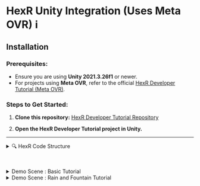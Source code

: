 # HexR Unity Integration (Uses Meta OVR) ℹ️

## Installation

### Prerequisites:
- Ensure you are using **Unity 2021.3.26f1** or newer.
- For projects using **Meta OVR**, refer to the official [HexR Developer Tutorial (Meta OVR)](https://github.com/MicrotubeTechnologies/HexR-Developer-Tutorial-Meta-OVR).
  
### Steps to Get Started:
1. **Clone this repository:**
   [HexR Developer Tutorial Repository](https://github.com/MicrotubeTechnologies/HexR-Developer-Tutorial.git)

2. **Open the HexR Developer Tutorial project in Unity.**

---

<details>
  <summary>🔍 HexR Code Structure</summary>

### Learn more about the HexR code structure and architecture 💡

<details>
  <summary>1. Hand Tracking (PhysicsHandTracking)</summary>

#### The HexR hand supports both the **OpenXR** and **Meta OVR** hand skeleton structure.  
Here’s a summary of the differences in hand structure:
- **OpenXR Hand Skeleton**
- **Meta OVR Hand Skeleton**  
The `PhysicsHandTracking` script mimics the position/rotation of either the OpenXR or Meta OVR hands, the script is attached to the Left/Right hand physics component under HexR Main.

![Hand Skeleton](https://github.com/user-attachments/assets/2585a044-ae44-4814-88e5-abe61c876f8e)

If a custom hand structure is used, you will have to recreate the `PhysicsHandTracking` to track each joint.

</details>

<details>
  <summary>2. HexR Overall Manager (HaptGloveManager)</summary>

#### The `HaptGloveManager` simplifies the setup process.  
- In the inspector, ensure the XR framework is set to OpenXR and click the **"Auto Set Up HexR"** button.
- If Set up is successfull, there should be no missing links in the inspector for HexR main, Left Hand Physics and Right hand Physics.
- Check the debug log to ensure the setup is successful. 

![Setup Image](https://github.com/user-attachments/assets/f09f713f-fa81-484e-8646-bbe830ecce35)

#### HaptGloveManager Settings:
- **XR Framework:**  
  - Do select only the OpenXR Framework as there will be missing assets if meta OVR is selected, for projects using Meta OVR refer to the meta developer tutorial in the link above.

- **HexR Hand Menu:**  
  - The hand menu 
  
</details>

<details>
  <summary>3. Haptics Controller (PressureTrackerMain)</summary>

#### The `PressureTrackerMain` script provide more control for developer to create custom haptic conditions.
#### There is functions that can be called to trigger specific haptics effect.
#### There is 6 Channels in the HexR glove allowing haptics to be triggered for each finger and the palm

- Functions Breakdown
  - Functions are categorized by **single-channel** or **multi-channel** triggers.  
  - Refer to the demo scene to see examples of how these functions are used.

</details>

<details>
  <summary>4. HexR Grab and Pinch (HexRGrabbable)</summary>

#### The `HexRGrabbable` script enables objects to be picked up by the HexR hands.
#### This is optional as you can also use the grab/pinch provided by **OpenXR**, however the haptics trigger and physics of grab will be different. Give both a try to see which is more suitable for you.
To set up `HexRGrabbable`:
1. Ensure the object has a **Collider (Trigger)** and **Rigidbody** attached to the same GameObject.
2. Since the interaction is physics-based, adjust the size of the collider to improve grab/pinch behavior.
3. Optionally, attach an additional collider if you want the object to interact with other GameObjects.

![Grabbable Example](https://github.com/user-attachments/assets/3fadad3e-80d7-4f57-9186-a63d4ebc125f)

#### HexRGrabbable Settings:
- **Type of Grab:**  
  - **Palm Grab:** Requires the palm and at least one finger to touch the object (thumb not required).
  - **Pinch Grab:** Requires the thumb and at least one finger to touch the object (palm not required).

- **Gravity Bool:**  
  If enabled, gravity will affect the object when released.

- **Haptic Slider:**  
  Controls the strength of the haptic feedback during grab or pinch.  
  - `0`: No haptics  
  - `60`: Maximum haptics strength

- **On Grab Event:**  
  Trigger an event when the object is grabbed or pinched.

- **On Release Event:**  
  Trigger an event when the object is released.

</details>

<details>
  <summary>5. Creating Haptic Zones (SpecialHaptics)</summary>

#### The `SpecialHaptics` script enables objects to trigger a custom haptic effect when touch.

![image](https://github.com/user-attachments/assets/15bc96c7-db42-452c-adeb-68b657984802)

To set up `SpecialHaptics`:
1. Ensure the object has a **Collider (Trigger)** attached to the same GameObject.
2. Since the interaction is physics-based, adjust the size of the collider for the haptic zone.
3. Select the type of Haptics in the inspector.

#### SpecialHaptics Settings:
- **Custom Vibrations:**  
  - When activated will create the vibration effects.
  - *Frequency Speed:* the frequency of the vibrations.
  - *Haptic Strength:* the strength of the vibrations.
- **Custom Haptics:**
  - When activated/touch will trigger a constant haptic.
  - *Haptic Pressure:* slider to adjust strength of haptic. 10 = weakest, 60 = strongest.
- **Fountain Effect:**  
  - When activated will simulate running water.
 
- **Raindrop Effect:**  
  - When activated will simulate raindrops with random haptics trigger.
    
- **Heart Beat Effect:**  
  - When activated will simulate beating heart, but only affects fingers and not palm.
    
- **Hand Squeeze Effect:**  
  - When activated will allows the player to trigger an event by squeezing the hand
  - `0.1`: Fully closed hand  
  - `1`: Fully open hand
</details> 

<details>
  <summary>6. Determine if hand is near (ProximityCheck)</summary>

#### The `ProximityCheck` script checks if the left or right hand is near the target object.
#### Haptics is only trigger when the hand is near the object.
#### Place the `ProximityCheck` prefab as a child of the target object and click the auto set up.
#### You should adjust the size of your trigger collider to ensure that it is optimise.


</details> 
</details>

&nbsp;


<details>
<summary> Demo Scene : Basic Tutorial </summary>
 
## **Demo Scene : Basic Tutorial **

#### The **Basic Tutorial ** demo scene contains the implementation to grab and pinch object using HexR grabbing and pinching.

![image](https://github.com/user-attachments/assets/a5ecd879-2c42-4e4b-a056-69a30dbceaec)

- Apple Object 🍎
  - The HexRGrabbable script is attach to the apple to allow it to be pick up. Palm grab have been selected and a haptics of 50 is triggered upon grab.
  - Gravity bool have been turned on, hence when you release the apple, it will be affected by gravity.

- Key Object 🔑
  - The HexRGrabbable script is attach to the apple to allow it to be pick up. Pinch grab have been selected and a haptics of 30 is triggered upon grab.
  - Gravity bool have been turned off.

- Torch Object 🔥
  - The HexRGrabbable script is attach to the torch to allow it to be pick up. Palm grab have been selected and a haptics of 40 is triggered upon grab.
  - Gravity bool have been turned off.
  - The SpecialHaptics is attach to the haptic zone(child gameobject) to allow vibrations to be triggered when touching the fire.

- Button Object 🎮
  - Button objects uses XR interaction and haptics is triggered from the events when the buttons is push.
  - Take a look at Open XR documentation to understand how to implement their hands interactions.
</details>

<details>
<summary> Demo Scene : Rain and Fountain Tutorial </summary>
 
## **  Demo Scene : Rain and Fountain Tutorial ⛲ **

#### The **Rain and Fountain Tutorial** demo scene contains the haptics implementations for using triggers and colliders to trigger haptics. 
#### There is a haptic zone in the fountain and rain clouds.
#### To create a haptic zone simply attach the `SpecialHaptics` Script and a collider(trigger) to a gameobject.

![image](https://github.com/user-attachments/assets/961d80fa-59ed-4431-a33e-46df43450ca8)


</details>



 
